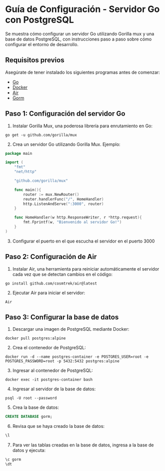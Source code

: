 # Guía de Configuración - Servidor Go con PostgreSQL

Se muestra cómo configurar un servidor Go utilizando Gorilla mux y una base de datos PostgreSQL, con instrucciones paso a paso sobre cómo configurar el entorno de desarrollo.

## Requisitos previos

Asegúrate de tener instalado los siguientes programas antes de comenzar:

- [Go](https://golang.org/)
- [Docker](https://www.docker.com/)
- [Air](https://github.com/cosmtrek/air/)
- [Gorm](https://gorm.io/)

## Paso 1: Configuración del servidor Go

1. Instalar Gorilla Mux, una poderosa librería para enrutamiento en Go:
```shell
go get -u github.com/gorilla/mux
```

2. Crea un servidor Go utilizando Gorilla Mux. Ejemplo:

```go
package main

import (
    "fmt"
    "net/http"

    "github.com/gorilla/mux"

    func main(){
        router := mux.NewRouter()
        reuter.handlerFunc("/", HomeHandler)
        http.ListenAndServe(":3000", router)
    }

    func HomeHandler(w http.ResponseWriter, r *http.request){
        fmt.Fprintf(w, "Bienvenido al servidor Go!")
    }
)
```

3. Configurar el puerto en el que escucha el servidor en el puerto 3000

## Paso 2: Configuración de Air

1. Instalar Air, una herramienta para reiniciar automáticamente el servidor cada vez que se detectan cambios en el código:
```shell
go install github.com/cosmtrek/air@latest
```

2. Ejecutar Air para iniciar el servidor:
```shell
Air
```

## Paso 3: Configurar la base de datos

1. Descargar una imagen de PostgreSQL mediante Docker:
```shell
docker pull postgres:alpine
```

2. Crea el contenedor de PostgreSQL:
```shell
docker run -d --name postgres-container -e POSTGRES_USER=root -e POSTGRES_PASSWORD=root -p 5432:5432 postgres:alpine
```

3. Ingresar al contenedor de PostgreSQL:
```shell
docker exec -it postgres-container bash
```

4. Ingresar al servidor de la base de datos:
```shell
psql -U root --password
```

5. Crea la base de datos:
```sql
CREATE DATABASE gorm;
```

6. Revisa que se haya creado la base de datos:
```sql
\l
```

7. Para ver las tablas creadas en la base de datos, ingresa a la base de datos y ejecuta:
```sql
\c gorm
\dt
```